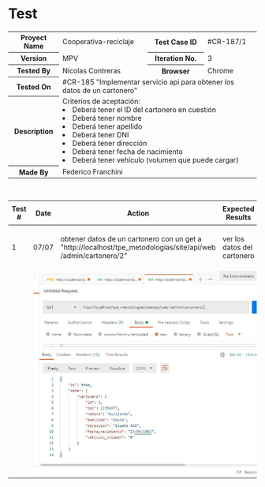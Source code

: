 # Test

<table style= "width: 100%">
  <tr>
    <th> Proyect Name </th>
    <td> Cooperativa-reciclaje</td>
    <th> Test Case ID </th>
    <td> #CR-187/1 </td>
  </tr>
  <tr>
    <th> Version </th>
    <td> MPV </td>
    <th> Iteration No. </th>
    <td> 3 </td>
  </tr>
   <tr>
    <th> Tested By </th>
    <td> Nicolas Contreras</td>
    <th> Browser </th>
    <td> Chrome </td>
  </tr>
  <tr>
    <th colspan="1"> Tested On </th> 
    <td colspan="3"> #CR-185 "Implementar servicio api para obtener los datos de un cartonero"</td>
  </tr>
   <tr>
    <th colspan="1"> Description </th>
    <td colspan="3"> Criterios de aceptación:
        <li>Deberá tener el ID del cartonero en cuestión
        <li> Deberá tener nombre
        <li> Deberá tener apellido
        <li> Deberá tener DNI
        <li> Deberá tener dirección
        <li> Deberá tener fecha de nacimiento
        <li>Deberá tener vehículo (volumen que puede cargar)
    </td>
  </tr>
   <tr>
    <th colspan="1"> Made By </th>
    <td colspan="3"> Federico Franchini</td>
  </tr>
</table>

<br>

|Test # | Date | Action | Expected Results | Actual Results | Pass :question: |
| ---   | ---  | ---    | ---              |   ---          | ---   |
| 1 | 07/07 | obtener datos de un cartonero con un get a "http://localhost/tpe_metodologias/site/api/web /admin/cartonero/2"| ver los datos del cartonero | se obtienen los datos del cartonero | si |
| <td colspan=6>![captura](./_images/cr-185.jpeg)|
